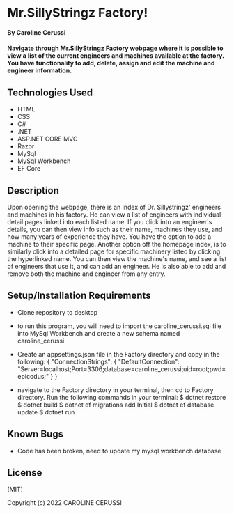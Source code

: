 # Mr.SillyStringz Factory!

#### By Caroline Cerussi

#### Navigate through Mr.SillyStringz Factory webpage where it is possible to view a list of the current engineers and machines available at the factory. You have functionality to add, delete, assign and edit the machine and engineer information. 

## Technologies Used

* HTML
* CSS
* C#
* .NET
* ASP.NET CORE MVC
* Razor
* MySql
* MySql Workbench
* EF Core

## Description

Upon opening the webpage, there is an index of Dr. Sillystringz' engineers and machines in his factory. He can view a list of engineers with individual detail pages linked into each listed name. If you click into an engineer's details, you can then view info such as their name, machines they use, and how many years of experience they have. You have the option to add a machine to their specific page. 
Another option off the homepage index, is to similarly click into a detailed page for specific machinery listed by clicking the hyperlinked name. You can then view the machine's name, and see a list of engineers that use it, and can add an engineer. He is also able to add and remove both the machine and engineer from any entry. 


## Setup/Installation Requirements

* Clone repository to desktop
* to run this program, you will need to import the caroline_cerussi.sql file into MySql Workbench and create a new schema named caroline_cerussi
* Create an appsettings.json file in the Factory directory and copy in the following:
{
  "ConnectionStrings": {
    "DefaultConnection": "Server=localhost;Port=3306;database=caroline_cerussi;uid=root;pwd=epicodus;"
  }
}

* navigate to the Factory directory in your terminal, then cd to Factory directory.
Run the following commands in your terminal:
$ dotnet restore
$ dotnet build
$ dotnet ef migrations add Initial
$ dotnet ef database update
$ dotnet run


## Known Bugs

* Code has been broken, need to update my mysql workbench database

## License
[MIT]

Copyright (c) 2022 CAROLINE CERUSSI
